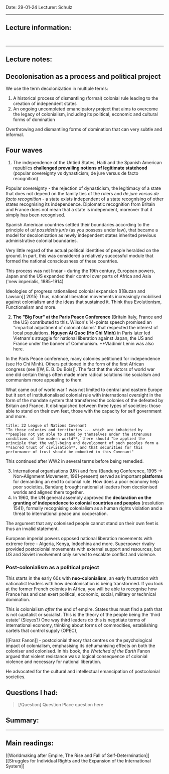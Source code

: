 Date: 29-01-24
Lecturer: Schulz

---
## Lecture information:

```ad-tldr


```


---
## Lecture notes:

## Decolonisation as a process and political project

We use the term decolonization in multiple terms:

1. A historical process of dismantling (formal) colonial rule leading to the creation of independent states
2. An ongoing uncompleted emancipatory project that aims to overcome the legacy of colonialism, including its political, economic and cultural forms of domination

Overthrowing and dismantling forms of domination that can very subtle and informal.

## Four waves

1. The independence of the Untied States, Haiti and the Spanish American republics **challenged prevailing notions of legitimate statehood** (popular sovereignty vs dynasticism; de jure versus de facto recognition) 

Popular sovereignty - the rejection of dynasticism, the legitimacy of a state that does not depend on the family ties of the rulers and *de jure versus de facto recognition* - a state exists independent of a state recognising of other states recognising its independence. Diplomatic recognition from Britain and France does not mean that a state is independent, moreover that it simply has been recognised.

Spanish American countries settled their boundaries according to the principle of *uti possidetis juris* (as you possess under law), that became a model for decolonization as newly independent states inherited previous administrative colonial boundaries.

Very little regard of the actual political identities of people heralded on the ground. In part, this was considered a relatively successful module that formed the national consciousness of these countries.

This process was not linear - during the 19th century, European powers, Japan and the US expanded their control over parts of Africa and Asia ('new imperialis, 1885-1914)

Ideologies of progress rationalised colonial expansion ([[Buzan and Lawson]] 2015) Thus, national liberation movements increasingly mobilised against colonialism and the ideas that sustained it. Think thus Evolutionism, Functionalism and more.

2. **The "Big Four" at the Paris Peace Conference** (Britain Italy, France and the US) contributed to this. Wilson's 14-points speech promised an "impartial adjustment of colonial claims" that respected the interest of local populations. **Nguyen Ai Quoc (Ho Chi Minh)** in Paris later led Vietnam's struggle for national liberation against Japan, the US and France under the banner of Communism. **Vladimir Lenin was also here.

In the Paris Peace conference, many colonies petitioned for independence (see Ho Chi Minh). Others petitioned in the form of the first African congress (see [[W, E. B. Du Bois]]. The fact that the victors of world war one did certain things  often made more radical solutions like socialism and communism more appealing to them.

What came out of world war 1 was not limited to central and eastern Europe but it sort of institutionalised colonial rule with international oversight in the form of the mandate system that transferred the colonies of the defeated by Britain and France. It distinguished between three types of societies: those able to stand on their own feet, those with the capacity for self government and more.

```ad-quote
title: 22 League of Nations Covenant
"To those colonies and territories ... which are inhabited by **peoples not yet able to stand by themselves under the strenuous conditions of the modern world**, there should "be applied the principle that the well-being and development of such peoples form a **sacred trust of civlisation**, and that securities for this performance of trust should be embodied in this Covenant"

```

This continued after WW2 in several terms before being remedied.

3. International organisations (UN) and fora (Bandung Conference, 1995 -> Non-Alignment Movement, 1961-present) served as important **platforms** for demanding an end to colonial rule. How does a poor economy help poor societies, Bandung brought nationalist leaders from decolonised worlds and aligned them together.
3. In 1960, the UN general assembly approved the **declaration on the granting of independence to colonial countries and peoples** (resolution 1541), formally recognising colonialism as a human rights violation and a threat to international peace and cooperation.

The argument that any colonised people cannot stand on their own feet is thus an invalid statement.

European imperial powers opposed national liberation movements with extreme force - Algeria, Kenya, Indochina and more. Superpower rivalry provided postcolonial movements with external support and resources, but US and Soviet involvement only served to escalate conflict and violence.

### Post-colonialism as a political project

This starts in the early 60s with **neo-colonialism**, an early frustration with nationalist leaders with how decolonisation is being transformed. If you look at the former French colonies in Africa, you will be able to recognise how France has and can exert political, economic, social, military or technical domination.

This is colonialism *after* the end of empire. States thus must find a path that is not capitalist or socialist. This is the theory of the people being the 'third estate' (Sieyes?) One way third leaders do this is negotiate terms of international economy, thinking about forms of commodities, establishing cartels that control supply (OPEC), 

[[Franz Fanon]] - postcolonial theory that centres on the psychological impact of colonialism, emphasising its dehumanising effects on both the coloniser and colonised. In his book, the *Wretched of the Earth* Fanon argued that violent resistance was a logical consequence of colonial violence and necessary for national liberation.

He advocated for the cultural and intellectual emancipation of postcolonial societies.

## Questions I had:

> [!Question] Question
> Place question here


## Summary:

---

## Main readings:

[[Worldmaking after Empire, The Rise and Fall of Self-Determination]]
[[Struggles for Individual Rights and the Expansion of the International System]]

